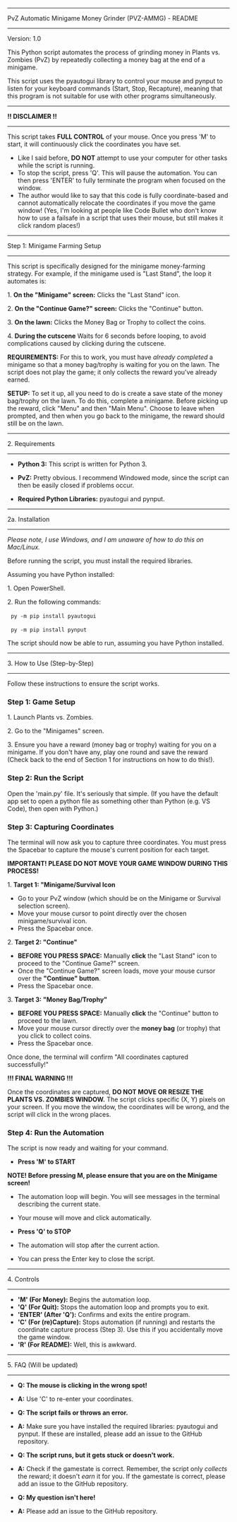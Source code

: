 ----------------

PvZ Automatic Minigame Money Grinder (PVZ-AMMG) - README

----------------

Version: 1.0

This Python script automates the process of grinding money in Plants vs. Zombies (PvZ) by repeatedly collecting a money bag at the end of a minigame.

This script uses the pyautogui library to control your mouse and pynput to listen for your keyboard commands (Start, Stop, Recapture), meaning that this program is not suitable for use with other programs simultaneously.

----------------

**!! DISCLAIMER !!**

----------------

This script takes **FULL CONTROL** of your mouse. Once you press 'M' to start, it will continuously click the coordinates you have set.

* Like I said before, **DO NOT** attempt to use your computer for other tasks while the script is running.
* To stop the script, press 'Q'. This will pause the automation. You can then press 'ENTER' to fully terminate the program when focused on the window.
* The author would like to say that this code is fully coordinate-based and cannot automatically relocate the coordinates if you move the game window! (Yes, I'm looking at people like Code Bullet who don't know how to use a failsafe in a script that uses their mouse, but still makes it click random places!) 

----------------

Step 1: Minigame Farming Setup

----------------

This script is specifically designed for the minigame money-farming strategy. For example, if the minigame used is "Last Stand", the loop it automates is:

1\.  **On the "Minigame" screen:** Clicks the "Last Stand" icon.

2\.  **On the "Continue Game?" screen:** Clicks the "Continue" button.

3\.  **On the lawn:** Clicks the Money Bag or Trophy to collect the coins.

4\.  **During the cutscene** Waits for 6 seconds before looping, to avoid complications caused by clicking during the cutscene.

**REQUIREMENTS:** For this to work, you must have *already completed* a minigame so that a money bag/trophy is waiting for you on the lawn. The script does not play the game; it only collects the reward you've already earned.

**SETUP:** To set it up, all you need to do is create a save state of the money bag/trophy on the lawn. To do this, complete a minigame. Before picking up the reward, click "Menu" and then "Main Menu". Choose to leave when prompted, and then when you go back to the minigame, the reward should still be on the lawn.



----------------

2\. Requirements

----------------

* **Python 3:** This script is written for Python 3.

* **PvZ:** Pretty obvious. I recommend Windowed mode, since the script can then be easily closed if problems occur.

* **Required Python Libraries:** pyautogui and pynput.

----------------

2a. Installation 

----------------

*Please note, I use Windows, and I am unaware of how to do this on Mac/Linux.*

Before running the script, you must install the required libraries.

Assuming you have Python installed:

1\.  Open PowerShell.

2\.  Run the following commands:

&nbsp;   `py -m pip install pyautogui`

&nbsp;   `py -m pip install pynput`

The script should now be able to run, assuming you have Python installed.

----------------

3\. How to Use (Step-by-Step)

----------------

Follow these instructions to ensure the script works.

### Step 1: Game Setup

1\.  Launch Plants vs. Zombies.

2\.  Go to the "Minigames" screen.

3\.  Ensure you have a reward (money bag or trophy) waiting for you on a minigame. If you don't have any, play one round and save the reward (Check back to the end of Section 1 for instructions on how to do this!).

### Step 2: Run the Script

Open the 'main.py' file. It's seriously that simple. (If you have the default app set to open a python file as something other than Python (e.g. VS Code), then open with Python.)

### Step 3: Capturing Coordinates

The terminal will now ask you to capture three coordinates. You must press the Spacebar to capture the mouse's current position for each target.

**IMPORTANT! PLEASE DO NOT MOVE YOUR GAME WINDOW DURING THIS PROCESS!**

1\.  **Target 1: "Minigame/Survival Icon**

* Go to your PvZ window (which should be on the Minigame or Survival selection screen).
* Move your mouse cursor to point directly over the chosen minigame/survival icon.
* Press the Spacebar once.

2\.  **Target 2: "Continue"**

* **BEFORE YOU PRESS SPACE:** Manually **click** the "Last Stand" icon to proceed to the "Continue Game?" screen.
* Once the "Continue Game?" screen loads, move your mouse cursor over the **"Continue" button**.
* Press the Spacebar once.

3\.  **Target 3: "Money Bag/Trophy"**

* **BEFORE YOU PRESS SPACE:** Manually **click** the "Continue" button to proceed to the lawn.
* Move your mouse cursor directly over the **money bag** (or trophy) that you click to collect coins.
* Press the Spacebar once.

Once done, the terminal will confirm "All coordinates captured successfully!"

**!!! FINAL WARNING !!!**

Once the coordinates are captured, **DO NOT MOVE OR RESIZE THE PLANTS VS. ZOMBIES WINDOW.** The script clicks specific (X, Y) pixels on your screen. If you move the window, the coordinates will be wrong, and the script will click in the wrong places.

### Step 4: Run the Automation

The script is now ready and waiting for your command.

* **Press 'M' to START**

**NOTE! Before pressing M, please ensure that you are on the Minigame screen!**

* The automation loop will begin. You will see messages in the terminal describing the current state.
* Your mouse will move and click automatically.

* **Press 'Q' to STOP**

* The automation will stop after the current action.
* You can press the Enter key to close the script.

----------------

4\. Controls

----------------
* **'M' (For Money):** Begins the automation loop.
* **'Q' (For Quit):** Stops the automation loop and prompts you to exit.
* **'ENTER' (After 'Q'):** Confirms and exits the entire program.
* **'C' (For (re)Capture):** Stops automation (if running) and restarts the coordinate capture process (Step 3). Use this if you accidentally move the game window.
* **'R' (For README):** Well, this is awkward.

----------------

5\. FAQ (Will be updated)

----------------

* **Q: The mouse is clicking in the wrong spot!**

* **A:** Use 'C' to re-enter your coordinates.

* **Q: The script fails or throws an error.**

* **A:** Make sure you have installed the required libraries: pyautogui and pynput. If these are installed, please add an issue to the GitHub repository.

* **Q: The script runs, but it gets stuck or doesn't work.**

* **A:** Check if the gamestate is correct. Remember, the script only *collects* the reward; it doesn't *earn* it for you. If the gamestate is correct, please add an issue to the GitHub repository.

* **Q: My question isn't here!**

* **A:** Please add an issue to the GitHub repository.
